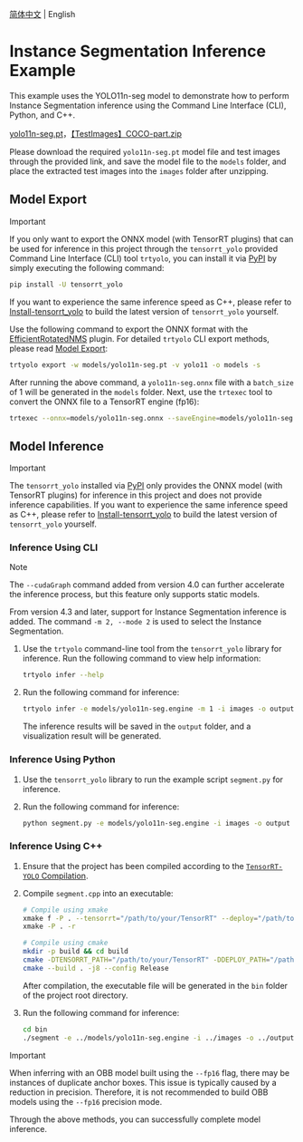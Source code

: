 [简体中文](README.md) | English

# Instance Segmentation Inference Example

This example uses the YOLO11n-seg model to demonstrate how to perform Instance Segmentation inference using the Command Line Interface (CLI), Python, and C++.

[yolo11n-seg.pt](https://github.com/ultralytics/assets/releases/download/v8.3.0/yolo11n-seg.pt)，[【TestImages】COCO-part.zip](https://www.ilanzou.com/s/N5Oyq8hZ)

Please download the required `yolo11n-seg.pt` model file and test images through the provided link, and save the model file to the `models` folder, and place the extracted test images into the `images` folder after unzipping.

## Model Export

> [!IMPORTANT]
>
> If you only want to export the ONNX model (with TensorRT plugins) that can be used for inference in this project through the `tensorrt_yolo` provided Command Line Interface (CLI) tool `trtyolo`, you can install it via [PyPI](https://pypi.org/project/tensorrt-yolo) by simply executing the following command:
>
> ```bash
> pip install -U tensorrt_yolo
> ```
> 
> If you want to experience the same inference speed as C++, please refer to [Install-tensorrt_yolo](../../docs/en/build_and_install.md#install-tensorrt_yolo) to build the latest version of `tensorrt_yolo` yourself.

Use the following command to export the ONNX format with the [EfficientRotatedNMS](../../plugin/efficientRotatedNMSPlugin/) plugin. For detailed `trtyolo` CLI export methods, please read [Model Export](../../docs/en/model_export.md):

```bash
trtyolo export -w models/yolo11n-seg.pt -v yolo11 -o models -s
```

After running the above command, a `yolo11n-seg.onnx` file with a `batch_size` of 1 will be generated in the `models` folder. Next, use the `trtexec` tool to convert the ONNX file to a TensorRT engine (fp16):

```bash
trtexec --onnx=models/yolo11n-seg.onnx --saveEngine=models/yolo11n-seg.engine --fp16 --staticPlugins=/path/to/your/TensorRT-YOLO/lib/plugin/libcustom_plugins.so --setPluginsToSerialize=/path/to/your/TensorRT-YOLO/lib/plugin/libcustom_plugins.so
```

## Model Inference

> [!IMPORTANT]
>
> The `tensorrt_yolo` installed via [PyPI](https://pypi.org/project/tensorrt-yolo) only provides the ONNX model (with TensorRT plugins) for inference in this project and does not provide inference capabilities.
> If you want to experience the same inference speed as C++, please refer to [Install-tensorrt_yolo](../../docs/en/build_and_install.md#install-tensorrt_yolo) to build the latest version of `tensorrt_yolo` yourself.

### Inference Using CLI

> [!NOTE] 
> The `--cudaGraph` command added from version 4.0 can further accelerate the inference process, but this feature only supports static models.
> 
> From version 4.3 and later, support for Instance Segmentation inference is added. The command `-m 2, --mode 2` is used to select the Instance Segmentation.

1. Use the `trtyolo` command-line tool from the `tensorrt_yolo` library for inference. Run the following command to view help information:

    ```bash
    trtyolo infer --help
    ```

2. Run the following command for inference:

    ```bash
    trtyolo infer -e models/yolo11n-seg.engine -m 1 -i images -o output -l labels.txt --cudaGraph
    ```

    The inference results will be saved in the `output` folder, and a visualization result will be generated.

### Inference Using Python

1. Use the `tensorrt_yolo` library to run the example script `segment.py` for inference.
2. Run the following command for inference:

    ```bash
    python segment.py -e models/yolo11n-seg.engine -i images -o output -l labels.txt --cudaGraph
    ```

### Inference Using C++

1. Ensure that the project has been compiled according to the [`TensorRT-YOLO` Compilation](../../docs/en/build_and_install.md#tensorrt-yolo-compile).
2. Compile `segment.cpp` into an executable:

    ```bash
    # Compile using xmake
    xmake f -P . --tensorrt="/path/to/your/TensorRT" --deploy="/path/to/your/TensorRT-YOLO"
    xmake -P . -r

    # Compile using cmake
    mkdir -p build && cd build
    cmake -DTENSORRT_PATH="/path/to/your/TensorRT" -DDEPLOY_PATH="/path/to/your/TensorRT-YOLO" .. 
    cmake --build . -j8 --config Release
    ```

    After compilation, the executable file will be generated in the `bin` folder of the project root directory.

3. Run the following command for inference:

    ```bash
    cd bin
    ./segment -e ../models/yolo11n-seg.engine -i ../images -o ../output -l ../labels.txt --cudaGraph
    ```

> [!IMPORTANT]  
> When inferring with an OBB model built using the `--fp16` flag, there may be instances of duplicate anchor boxes. This issue is typically caused by a reduction in precision. Therefore, it is not recommended to build OBB models using the `--fp16` precision mode.

Through the above methods, you can successfully complete model inference.
